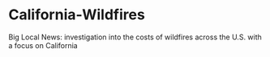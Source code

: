 # California-Wildfires
Big Local News: investigation into the costs of wildfires across the U.S. with a focus on California
